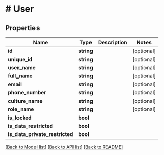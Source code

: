 # # User

## Properties

Name | Type | Description | Notes
------------ | ------------- | ------------- | -------------
**id** | **string** |  | [optional]
**unique_id** | **string** |  | [optional]
**user_name** | **string** |  | [optional]
**full_name** | **string** |  | [optional]
**email** | **string** |  | [optional]
**phone_number** | **string** |  | [optional]
**culture_name** | **string** |  | [optional]
**role_name** | **string** |  | [optional]
**is_locked** | **bool** |  |
**is_data_restricted** | **bool** |  |
**is_data_private_restricted** | **bool** |  |

[[Back to Model list]](../../README.md#models) [[Back to API list]](../../README.md#endpoints) [[Back to README]](../../README.md)
